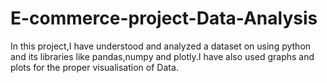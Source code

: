 # E-commerce-project-Data-Analysis
In this project,I have understood and analyzed a dataset on using python and its libraries like pandas,numpy and plotly.I have also used graphs and plots for the proper visualisation of Data.
